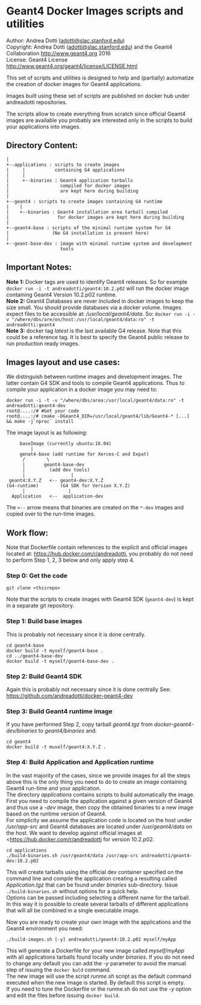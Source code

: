 Geant4 Docker Images scripts and utilities
==========================================


Author: Andrea Dotti (adotti@slac.stanford.edu)  
Copyright: Andrea Dotti (adotti@slac.stanford.edu) and the Geant4 Collaboration <http://www.geant4.org> 2016   
License: Geant4 License <http://www.geant4.org/geant4/license/LICENSE.html>

This set of scripts and utilities is designed to 
help and (partially) automatize the creation of 
docker images for Geant4 applications.

Images built using these set of scripts are
published on docker hub under andreadotti repositories.

The scripts allow to create everything from scratch since official Geant4 images are available you
probably are interested only in the scripts to build your applications into images.

Directory Content:
-----------------

```
|
+--applications : scripts to create images
|     |           containing G4 applications
|     |
|     +--binaries : Geant4 application tarballs
|                   compiled for docker images
|                   are kept here during building
|
+--geant4 : scripts to create images containing G4 runtime
|    |
|    +--binaries : Geant4 installation area tarball compiled
|                  for docker images are kept here during building
|
+--geant4-base : scripts of the minimal runtime system for G4
|                (No G4 installation is present here)
|
+--geant-base-dev : image with minimal runtime system and development
                    tools
```

Important Notes:
---------------

**Note 1:** Docker tags are used to identify Geant4 releases. So for example
`docker run -i -t andreadotti/geant4:10.2.p02` will run  the docker image
containing Geant4 Version 10.2.p02 runtime.  
**Note 2:** Geant4 Databases are never included in docker images to keep the 
size small. You should provide databases via a docker volume. Images expect
files to be accessible at: */usr/local/geant4/data*. So:
`docker run -i -v "/where/dbs/are/on/host:/usr/local/geant4/data:ro" -t andreadotti:geant4`  
**Note 3:** docker tag *latest* is the last available G4 release. Note that this could
be a reference tag. It is best to specify the Geant4 public release to run production 
ready images.

Images layout and use cases:
---------------------------
We distinguish between runtime images and development images. The latter contain G4 SDK and
tools to compile Geant4 applications. Thus to compile your application in a docker image 
you may need to:  
```
docker run -i -t -v "/where/dbs/area:/usr/local/geant4/data:ro" -t andreadotti:geant4-dev
root@....:/# #Get your code
root@....:/# cmake -DGeant4_DIR=/usr/local/geant4/lib/Geant4-* [...] && make -j`nproc` install
```

The image layout is as following:  
```
     baseImage (currently ubuntu:16.04)
         |
     genat4-base (add runtime for Xerces-C and Expat)
      /        \
      |       geant4-base-dev
      |         (add dev tools)
      |                 |
 geant4:X.Y.Z   <-- geant4-dev:X.Y.Z 
(G4-runtime)        (G4 SDK for Version X.Y.Z)
      |                |
  Application   <--  application-dev
```
The `<--` arrow means that binaries are created on the `*-dev` images and copied over to 
the run-time images.

Work flow:
---------
Note that Dockerfile contain references to the explicit and official images located at:
<https://hub.docker.com/r/andreadotti>, you probably do not need to perform Step 1, 2, 3 below
and only apply step 4.

### Step 0: Get the code
```
git clone <thisrepo>
```
Note that the scripts to create images with Geant4 SDK (`geant4-dev`) is kept in a separate
git repository. 

### Step 1: Build base images 
This is probably not necessary since it is done centrally.

```
cd geant4-base
docker build -t myself/geant4-base .
cd ../geant4-base-dev
docker build -t myself/geant4-base-dev .
```

### Step 2: Build Geant4 SDK 
Again this is probably not necessary since it is done centrally
See: <https://github.com/andreadotti/docker-geant4-dev>

### Step 3: Build Geant4 runtime image 
If you have performed Step 2, copy tarball *geant4.tgz* from *docker-geant4-dev/binaries* to 
*geant4/binaries* and:
```
cd geant4
docker build -t muself/geant4:X.Y.Z .
```

### Step 4: Build Application and Application runtime
In the vast majority of the cases, since we provide images for all the steps above
this is the only thing you need to do to create an image containing Geant4 run-time
and your application.  
The directory *applications* contains scripts to build automatically the image.  
First you need to compile the application against a given version of Geant4 and thus use a 
*-dev* image, then copy the obtained binaries to a new image based on the runtime version
of Geant4.    
For simplicity we assume the application code is located on the host under */usr/app-src* 
and Geant4 databases are located under */usr/geant4/data* on the host. We want to develop
against official images at <<https://hub.docker.com/r/andreadotti> for version 10.2.p02.  
```
cd applications
./build-binaries.sh /usr/geant4/data /usr/app-src andreadotti/geant4-dev:10.2.p02
```
This will create tarballs using the official dev container specified on the command line
 and compile the application creating a resulting called *Application.tgz* that can be found under
*binaries* sub-directory. Issue `./build-binaries.sh` without options for a quick help.  
Options can be passed including selecting a different name for the tarball. In this way it is 
possible to create several tarballs of different applications that will all be combined in 
a single executable image.

Now you are ready to create your own image with the applications and the Geant4 environment
you need:
```
./build-images.sh [-y] andreadotti/geant4:10.2.p02 myself/myApp
```
This will generate a Dockerfile for your new image called *myself/myApp* with all applications tarballs found locally
under *binaries*. If you do not need to change any default you can add the *-y* parameter to avoid
the manual step of issuing the `docker buld` command.  
The new image will use the script *runme.sh* script as the default command executed when the new image is started. 
By default this script is empty.  
If you need to tune the Dockerfile or the runme.sh do not use the *-y* option and edit the files before issuing `docker build`.
 
